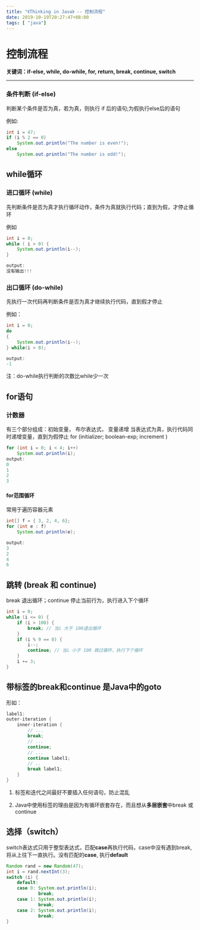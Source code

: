 ```yaml
---
title: "《Thinking in Java》 -- 控制流程"
date: 2019-10-19T20:27:47+08:00
tags: [ "java"]
---
```


# 控制流程
**关键词：if-else, while, do-while, for, return, break, continue, switch**

---
### 条件判断 (if-else)
判断某个条件是否为真，若为真，则执行 if 后的语句;为假执行else后的语句

例如:

```java
int i = 47;
if (i % 2 == 0)
    System.out.println("The number is even!");
else
    System.out.println("The number is odd!");
```


## while循环
### 进口循环 (while)
先判断条件是否为真才执行循环动作，条件为真就执行代码；直到为假，才停止循环

例如

```java
int i = 0;
while ( i > 0) {
    System.out.println(i--);
}

output:
没有输出!!!
```


### 出口循环 (do-while)
先执行一次代码再判断条件是否为真才继续执行代码，直到假才停止

例如：


```java
int i = 0;
do 
{
    System.out.println(i--);
} while(i > 0);

output:
-1
```


注：do-while执行判断的次数比while少一次
## for语句
### 计数器
有三个部分组成：初始变量， 布尔表达式， 变量递增
当表达式为真，执行代码同时递增变量，直到为假停止
for (initializer; boolean-exp; increment )


```java
for (int i = 0; i < 4; i++)
    System.out.println(i);
output:
0
1
2
3
```


#### for范围循环
常用于遍历容器元素

```java
int[] f = { 3, 2, 4, 6};
for (int e : f)
    System.out.println(e);

output:
3
2
4
6
```

## 跳转 (break 和 continue)
break 退出循环；continue 停止当前行为，执行进入下个循环


```java
int i = 0;
while (i <= 0) {
    if (i > 100) {
        break; // 当i 大于 100退出循环
    }
    if (i % 9 == 0) {
        i--;
        continue; // 当i 小于 100 跳过循环，执行下个循环
    }
    i += 3;
}
```


## 带标签的break和continue 是Java中的goto
形如：

```java
label1:
outer-iteration {
    inner-iteration {
        // ...
        break;
        // ...
        continue;
        // ...
        continue label1;
        // .. 
        break label1;
    }
}
```


1. 标签和迭代之间最好不要插入任何语句，防止混乱

2. Java中使用标签的理由是因为有循环嵌套存在，而且想从**多层嵌套**中break 或 continue

## 选择（switch）
switch表达式只用于整型表达式，匹配**case**再执行代码，case中没有遇到break,将从上往下一直执行。没有匹配的**case**, 执行**default**


```java
Random rand = new Random(47);
int i = rand.nextInt(3);
switch (i) {
    default:
    case 0: System.out.println(i);
            break;
    case 1: System.out.println(i);
            break;
    case 2: System.out.println(i);
            break;
}
```
